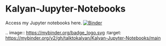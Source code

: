 # Kalyan-Jupyter-Notebooks

Access my Jupyter notebooks here.
[![Binder](https://mybinder.org/badge_logo.svg)](https://mybinder.org/v2/gh/talktokalyan/Kalyan-Jupyter-Notebooks/main)

.. image:: https://mybinder.org/badge_logo.svg
 :target: https://mybinder.org/v2/gh/talktokalyan/Kalyan-Jupyter-Notebooks/main
